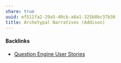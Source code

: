 ```yaml
---
share: true
uuid: ef511fa2-29a5-40cb-a8a1-325b8bc37b36
title: Archetypal Narratives (Addison)
---
```

#### Backlinks

* [Question Engine User Stories](/f137b314-579f-42ab-8be5-1c72bf9ebcd9)